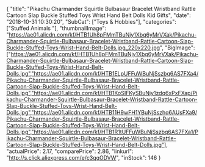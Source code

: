 {
	"title": "Pikachu Charmander Squirtle Bulbasaur Bracelet Wristband Rattle Cartoon Slap Buckle Stuffed Toys Wrist Hand Belt Dolls Kid Gifts",
	"date": "2018-10-31 10:30:20",
	"SubCat": ["Toys & Hobbies"],
	"categories": ["Stuffed Animals "],
	"thumbnailImage": "https://ae01.alicdn.com/kf/HTB1Uh8pFMmTBuNjy1Xbq6yMrVXak/Pikachu-Charmander-Squirtle-Bulbasaur-Bracelet-Wristband-Rattle-Cartoon-Slap-Buckle-Stuffed-Toys-Wrist-Hand-Belt-Dolls.jpg_220x220.jpg",
	"BigImage": ["https://ae01.alicdn.com/kf/HTB1Uh8pFMmTBuNjy1Xbq6yMrVXak/Pikachu-Charmander-Squirtle-Bulbasaur-Bracelet-Wristband-Rattle-Cartoon-Slap-Buckle-Stuffed-Toys-Wrist-Hand-Belt-Dolls.jpg","https://ae01.alicdn.com/kf/HTB1ELpUFFuWBuNjSszbq6AS7FXa4/Pikachu-Charmander-Squirtle-Bulbasaur-Bracelet-Wristband-Rattle-Cartoon-Slap-Buckle-Stuffed-Toys-Wrist-Hand-Belt-Dolls.jpg","https://ae01.alicdn.com/kf/HTB1KoSIFKySBuNjy1zdq6xPxFXap/Pikachu-Charmander-Squirtle-Bulbasaur-Bracelet-Wristband-Rattle-Cartoon-Slap-Buckle-Stuffed-Toys-Wrist-Hand-Belt-Dolls.jpg","https://ae01.alicdn.com/kf/HTB11H9wFH1YBuNjSszhq6AUsFXa9/Pikachu-Charmander-Squirtle-Bulbasaur-Bracelet-Wristband-Rattle-Cartoon-Slap-Buckle-Stuffed-Toys-Wrist-Hand-Belt-Dolls.jpg","https://ae01.alicdn.com/kf/HTB1R1tUFFuWBuNjSszbq6AS7FXa1/Pikachu-Charmander-Squirtle-Bulbasaur-Bracelet-Wristband-Rattle-Cartoon-Slap-Buckle-Stuffed-Toys-Wrist-Hand-Belt-Dolls.jpg"],
	"actualPrice": 2.17,
	"comparePrice": 2.86,
	"linkurl": "http://s.click.aliexpress.com/e/c3qqODVW",
	"inStock": 146
}
